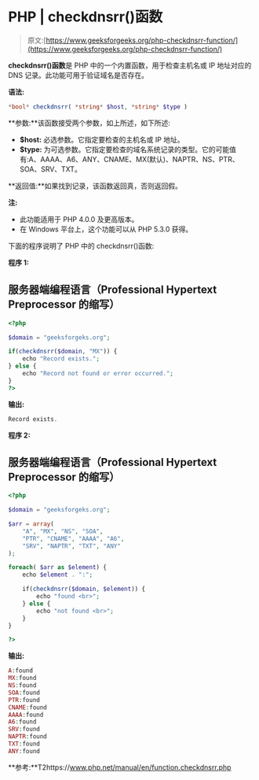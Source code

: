 # PHP | checkdnsrr()函数

> 原文:[https://www.geeksforgeeks.org/php-checkdnsrr-function/](https://www.geeksforgeeks.org/php-checkdnsrr-function/)

**checkdnsrr()函数**是 PHP 中的一个内置函数，用于检查主机名或 IP 地址对应的 DNS 记录。此功能可用于验证域名是否存在。

**语法:**

```php
*bool* checkdnsrr( *string* $host, *string* $type )
```

**参数:**该函数接受两个参数，如上所述，如下所述:

*   **$host:** 必选参数。它指定要检查的主机名或 IP 地址。
*   **$type:** 为可选参数。它指定要检查的域名系统记录的类型。它的可能值有:A、AAAA、A6、ANY、CNAME、MX(默认)、NAPTR、NS、PTR、SOA、SRV、TXT。

**返回值:**如果找到记录，该函数返回真，否则返回假。

**注:**

*   此功能适用于 PHP 4.0.0 及更高版本。
*   在 Windows 平台上，这个功能可以从 PHP 5.3.0 获得。

下面的程序说明了 PHP 中的 checkdnsrr()函数:

**程序 1:**

## 服务器端编程语言（Professional Hypertext Preprocessor 的缩写）

```php
<?php

$domain = "geeksforgeks.org";

if(checkdnsrr($domain, "MX")) {
    echo "Record exists.";
} else {
    echo "Record not found or error occurred.";
}
?>
```

**输出:**

```php
Record exists.
```

**程序 2:**

## 服务器端编程语言（Professional Hypertext Preprocessor 的缩写）

```php
<?php

$domain = "geeksforgeks.org";

$arr = array(
    "A", "MX", "NS", "SOA",
    "PTR", "CNAME", "AAAA", "A6",
    "SRV", "NAPTR", "TXT", "ANY"
);

foreach( $arr as $element) {
    echo $element . ":";

    if(checkdnsrr($domain, $element)) {
        echo "found <br>";
    } else {
        echo "not found <br>";
    }
}

?>
```

**输出:**

```php
A:found
MX:found
NS:found
SOA:found
PTR:found
CNAME:found
AAAA:found
A6:found
SRV:found
NAPTR:found
TXT:found
ANY:found
```

**参考:**T2https://www.php.net/manual/en/function.checkdnsrr.php